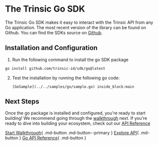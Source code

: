 # The Trinsic Go SDK

The Trinsic Go SDK makes it easy to interact with the Trinsic API from any Go application. The most recent version of the library can be found on Github. You can find the SDKs source on [Github](https://github.com/trinsic-id/sdk/tree/main/go).

## Installation and Configuration

1. Run the following command to install the go SDK package
```bash
go install github.com/trinsic-id/sdk/go@latest
```
2. Test the installation by running the following go code:
    <!--codeinclude-->
    ```golang
    [GoSample](../../samples/go/sample.go) inside_block:main
    ```
<!--/codeinclude-->

## Next Steps
Once the go package is installed and configured, you're ready to start building! We recommend going through the [walkthrough](../walkthroughs/vaccination.md) next. If you're ready to dive into building your ecosystem, check out our [API Reference](../reference/index.md)

[Start Walkthrough](../walkthroughs/vaccination.md){ .md-button .md-button--primary } [Explore API](../reference/index.md){ .md-button } [Go API Reference](../reference/index.md){ .md-button }
